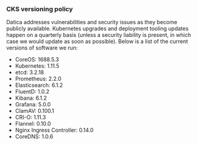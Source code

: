 ### CKS versioning policy
Datica addresses vulnerabilities and security issues as they become publicly available. Kubernetes upgrades and deployment tooling updates happen on a quarterly basis (unless a security liability is present, in which case we would update as soon as possible). Below is a list of the current versions of software we run:

- CoreOS: 1688.5.3
- Kubernetes: 1.11.5
- etcd: 3.2.18
- Prometheus: 2.2.0
- Elasticsearch: 6.1.2
- FluentD: 1.0.2
- Kibana: 6.1.2
- Grafana: 5.0.0
- ClamAV: 0.100.1
- CRI-O: 1.11.3
- Flannel: 0.10.0
- Nginx Ingress Controller: 0.14.0
- CoreDNS: 1.0.6
